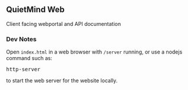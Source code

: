 QuietMind Web
---

Client facing webportal and API documentation

### Dev Notes
Open `index.html` in a web browser with `/server` running, or use a nodejs command such as:
<pre>
http-server
</pre>

to start the web server for the website locally.

